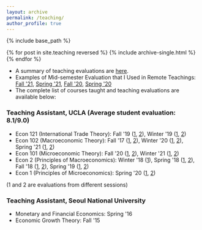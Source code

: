 ```yaml
---
layout: archive
permalink: /teaching/
author_profile: true
---
```


{% include base_path %}

{% for post in site.teaching reversed %}
  {% include archive-single.html %}
{% endfor %}

* A summary of teaching evaluations are [here](https://www.dropbox.com/s/o1b0o77nz06a8rb/Hong_Teaching_Eval.pdf?raw=1). 
* Examples of Mid-semester Evaluation that I Used in Remote Teachings: [Fall '21](https://www.dropbox.com/s/02qbtcl0x8kafrv/2021_Fall_Feedback%20for%20TA.pdf?raw=1), [Spring '21](https://www.dropbox.com/s/wfi0n0hqc4ha3b9/2021_Spring_Feedback%20for%20TA.pdf?raw=1), [Fall '20](https://www.dropbox.com/s/byq4rkqp6fpqegp/2020_Fall_Feedback%20for%20TA.pdf?raw=1), [Spring '20](https://www.dropbox.com/s/sg22i36599oqhub/2020_Spring_Feedback%20for%20TA.pdf?raw=1)
* The complete list of courses taught and teaching evaluations are available below: 

### Teaching Assistant, UCLA (Average student evaluation: 8.1/9.0)

* Econ 121 (International Trade Theory): Fall '19 ([1](https://www.dropbox.com/s/0uo66mcercju5b3/HONG_Y._-_19F_ECON_121L_LAB_1B.pdf?raw=1), [2](https://www.dropbox.com/s/i8u289e5ederkhg/HONG_Y._-_19F_ECON_121L_LAB_1A.pdf?raw=1)), Winter '19 ([1](https://www.dropbox.com/s/758bm5i8v1uqrbd/HONG_Y._-_19W_ECON_121L_LAB_2B.pdf?raw=1), [2](https://www.dropbox.com/s/xpor73py2jxdglv/HONG_Y._-_19W_ECON_121L_LAB_2A.pdf?raw=1))
* Econ 102 (Macroeconomic Theory): Fall '17 ([1](https://www.dropbox.com/s/2ef6bz5fo93qlig/HONG_Y._-_17F_ECON_102_DIS_1G.pdf?raw=1), [2](https://www.dropbox.com/s/p728l63rgeb2wp2/HONG_Y._-_17F_ECON_102_DIS_1E.pdf?raw=1)), Winter '20 ([1](https://www.dropbox.com/s/1y2tyy5z0bs7bpc/HONG_Y._-_20F_ECON_101_DIS_1G.pdf?raw=1), [2](https://www.dropbox.com/s/dctqbvw5cdpoq7l/HONG_Y._-_20F_ECON_101_DIS_1J.pdf?raw=1)), Spring '21 ([1](https://www.dropbox.com/s/fgxfbs416a6yox8/HONG_Y._-_21S_ECON_102_DIS_1I.pdf?raw=1), [2](https://www.dropbox.com/s/qpokd9h5u2hnyzh/HONG_Y._-_21S_ECON_102_DIS_1P.pdf?raw=1))
* Econ 101 (Microeconomic Theory): Fall '20 ([1](https://www.dropbox.com/s/1y2tyy5z0bs7bpc/HONG_Y._-_20F_ECON_101_DIS_1G.pdf?raw=1), [2](https://www.dropbox.com/s/dctqbvw5cdpoq7l/HONG_Y._-_20F_ECON_101_DIS_1J.pdf?raw=1)), Winter '21 ([1](https://www.dropbox.com/s/yr3wxgwm8c1w5r3/HONG_Y._-_21W_ECON_101_DIS_1G.pdf?raw=1), [2](https://www.dropbox.com/s/umkmndelwzqjh0e/HONG_Y._-_21W_ECON_101_DIS_1H.pdf?raw=1))
* Econ 2 (Principles of Macroeconomics): Winter '18 ([1](https://www.dropbox.com/s/2e9jnvtvrafdo1g/HONG_Y._-_18W_ECON_2_DIS_1A.pdf?raw=1)), Spring '18 ([1](https://www.dropbox.com/s/g8dxudx9xziajdy/HONG_Y._-_18S_ECON_2_DIS_1M.pdf?raw=1), [2](https://www.dropbox.com/s/13dlrnrkzhes2it/HONG_Y._-_18S_ECON_2_DIS_1N.pdf?raw=1)), Fall '18 ([1](https://www.dropbox.com/s/j1aa5ky27sj6nlo/HONG_Y._-_18F_ECON_2_DIS_1C.pdf?raw=1), [2](https://www.dropbox.com/s/3huijdb0twy5x53/HONG_Y._-_18F_ECON_2_DIS_1G.pdf?raw=1)), Spring '19 ([1](https://www.dropbox.com/s/zazat1ganswmar4/HONG_Y._-_19S_ECON_2_DIS_1D.pdf?raw=1), [2](https://www.dropbox.com/s/v02kz4cm202i7v7/HONG_Y._-_19S_ECON_2_DIS_1N.pdf?raw=1))
* Econ 1 (Principles of Microeconomics): Spring '20 ([1](https://www.dropbox.com/s/yru6e64vng8x8e9/HONG_Y._-_20S_ECON_1_QIZ_1F.pdf?raw=1), [2](https://www.dropbox.com/s/07ear1opg31lpev/HONG_Y._-_20S_ECON_1_QIZ_1K.pdf?raw=1))

(1 and 2 are evaluations from different sessions)
        
### Teaching Assistant, Seoul National University
        
* Monetary and Financial Economics: Spring '16
* Economic Growth Theory: Fall '15
